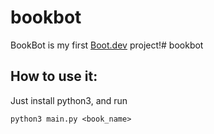 # bookbot

BookBot is my first [Boot.dev](https://www.boot.dev) project!# bookbot

## How to use it:
Just install python3, and run 
```
python3 main.py <book_name>
```
